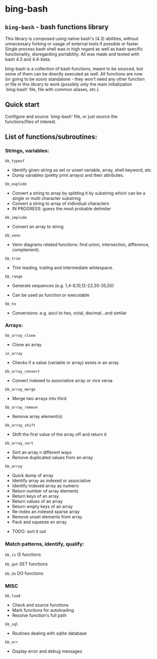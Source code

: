 # bing-bash  
  
## `bing-bash` - bash functions library  
  
This library is composed using native bash's (4.3) abilities, without  
unnecessary forking or usage of external tools if possible or faster.  
Single process bash shell was in high regard as well as bash specific  
functionality, disregarding portability. All was made and tested with  
bash 4.3 and 4.4-beta.  
  
bing-bash is a collection of bash functions, meant to be sourced, but  
some of them can be directly executed as well.  All functions are now  
(or going to be soon) standalone - they won't need any other function  
or file in this library to work (possibly only the main initialization  
`bing-bash' file, file with common aliases, etc.).
  
  
## Quick start
Configure and source `bing-bash' file, or just source the  
functions/files of interest.  


## List of functions/subroutines:  
  

### Strings, variables:  

`bb_typeof`  
- Identify given string as set or unset variable, array, shell keyword, etc.
- Dump variables (pretty print arrays) and their attributes.   

`bb_explode`  
- Convert a string to array by splitting it by substring which can be a  
  single or multi character substring
- Convert a string to array of individual characters
- IN PROGRESS: guess the most probable delimiter

`bb_implode`
- Convert an array to string

`bb_venn`
- Venn diagrams related functions: find union, intersection, difference,  
  complement).

`bb_trim`
- Trim leading, trailing and intermediate whitespace.

`bb_range`
- Generate sequences (e.g. 1,4-8,10,12-22,30-35,50)
* Can be used as function or executable

`bb_to`
- Conversions: e.g. ascii to hex, octal, decimal...and similar


### Arrays:  

`bb_array_clone`
- Clone an array  

`in_array`
- Checks if a value (variable or array) exists in an array

`bb_array_convert`
- Convert indexed to associative array or vice versa

`bb_array_merge`
- Merge two arrays into third

`bb_array_remove`
- Remove array element(s)

`bb_array_shift`
- Shift the first value of the array off and return it

`bb_array_sort`
- Sort an array n different ways
- Remove duplicated values from an array


`bb_array`
- Quick dump of array
- Identify array as indexed or associative
- Identify indexed array as numeric
- Return number of array elements
- Return keys of an array
- Return values of an array
- Return empty keys of an array
- Re-index an indexed sparse array
- Remove unset elements from array
- Pack and squeeze an array
* TODO: sort it out
  
### Match patterns, identify, qualify:  
  
`bb_is`
IS functions

`bb_get`
GET functions

`bb_do`
DO functions
  

### MISC

`bb_load`
- Check and source functions
- Mark functions for autoloading
- Resolve function's full path

`bb_sql`
- Routines dealing with sqlite database

`bb_err`
- Display error and debug messages
  
  
 
